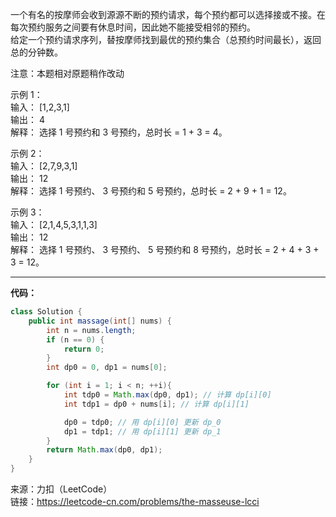 一个有名的按摩师会收到源源不断的预约请求，每个预约都可以选择接或不接。在每次预约服务之间要有休息时间，因此她不能接受相邻的预约。                       
给定一个预约请求序列，替按摩师找到最优的预约集合（总预约时间最长），返回总的分钟数。                     

注意：本题相对原题稍作改动                 

示例 1：                      
输入： [1,2,3,1]                   
输出： 4                               
解释： 选择 1 号预约和 3 号预约，总时长 = 1 + 3 = 4。                                       


示例 2：                           
输入： [2,7,9,3,1]                       
输出： 12                           
解释： 选择 1 号预约、 3 号预约和 5 号预约，总时长 = 2 + 9 + 1 = 12。                        

示例 3：                         
输入： [2,1,4,5,3,1,1,3]                        
输出： 12                         
解释： 选择 1 号预约、 3 号预约、 5 号预约和 8 号预约，总时长 = 2 + 4 + 3 + 3 = 12。           

***

**代码：**
```java
class Solution {
    public int massage(int[] nums) {
        int n = nums.length;
        if (n == 0) {
            return 0;
        }
        int dp0 = 0, dp1 = nums[0];

        for (int i = 1; i < n; ++i){
            int tdp0 = Math.max(dp0, dp1); // 计算 dp[i][0]
            int tdp1 = dp0 + nums[i]; // 计算 dp[i][1]

            dp0 = tdp0; // 用 dp[i][0] 更新 dp_0
            dp1 = tdp1; // 用 dp[i][1] 更新 dp_1
        }
        return Math.max(dp0, dp1);
    }
}
```

来源：力扣（LeetCode）                   
链接：https://leetcode-cn.com/problems/the-masseuse-lcci
